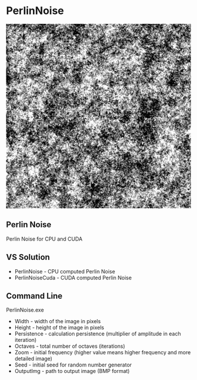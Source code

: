 PerlinNoise
===================
![Perlin](Examples/example_octave/octave_8.jpg)

## Perlin Noise

Perlin Noise for CPU and CUDA

## VS Solution
* PerlinNoise - CPU computed Perlin Noise
* PerlinNoiseCuda - CUDA computed Perlin Noise

## Command Line

PerlinNoise.exe <width> <height> <persistence> <octaves> <zoom> <seed> <outputImg>

* Width - width of the image in pixels
* Height - height of the image in pixels
* Persistence - calculation persistence (multiplier of amplitude in each iteration)
* Octaves - total number of octaves (iterations)
* Zoom - initial frequency (higher value means higher frequency and more detailed image)
* Seed - initial seed for random number generator
* OutputImg - path to output image (BMP format)